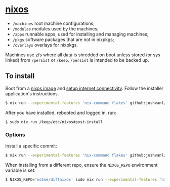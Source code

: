 # [nixos](https://www.stilldrinking.org/programming-sucks)

- `/machines` root machine configurations;
- `/modules` modules used by the machines;
- `/apps` runnable apps, used for installing and managing machines;
- `/pkgs` software packages that are not in nixpkgs;
- `/overlays` overlays for nixpkgs.

Machines use zfs where all data is shredded on boot unless stored (or sys
linked) from `/persist` or `/keep`. `/persist` is intended to be backed up.

## To install

Boot from a [nixos image](https://nixos.org/download.html) and [setup internet
connectivity](https://nixos.wiki/wiki/NixOS_Installation_Guide#Wireless). Follow
the installer application's instructions.

```bash
$ nix run --experimental-features 'nix-command flakes' github:joshvanl/nixos
```

After you have installed, rebooted and logged in, run:

```bash
$ sudo nix run /keep/etc/nixos#post-install
```

### Options

Install a specific commit:

```bash
$ nix run --experimental-features 'nix-command flakes' github:joshvanl/nixos/9914fa7
```

When installing from a different repo, ensure the `NIXOS_REPO` environment
variable is set:

```bash
$ NIXOS_REPO='notme/diffnixos' sudo nix run --experimental-features 'nix-command flakes' github:notme/diffnixos
```
